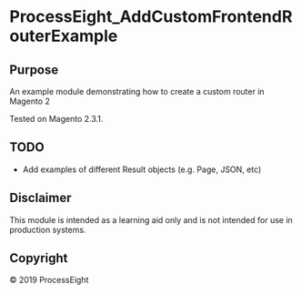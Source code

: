 # ProcessEight_AddCustomFrontendRouterExample 

## Purpose
An example module demonstrating how to create a custom router in Magento 2

Tested on Magento 2.3.1.

## TODO
- Add examples of different Result objects (e.g. Page, JSON, etc) 

## Disclaimer
This module is intended as a learning aid only and is not intended for use in production systems.

## Copyright
&copy; 2019 ProcessEight
